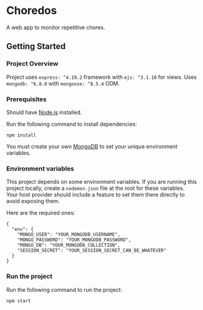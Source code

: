 # Choredos
A web app to monitor repetitive chores.

## Getting Started

### Project Overview
Project uses `express: ^4.19.2` framework with `ejs: ^3.1.10` for views. Uses `mongodb: ^6.8.0` with `mongoose: ^8.5.4` ODM.

### Prerequisites

Should have [Node.js](https://nodejs.org/en/download/prebuilt-installer) installed.

Run the following command to install dependencies:

```shell
npm install
```

You must create your own [MongoDB](https://www.mongodb.com/) to set your unique environment variables.

### Environment variables

This project depends on some environment variables.
If you are running this project locally, create a `nodemon.json` file at the root for these variables.
Your host provider should include a feature to set them there directly to avoid exposing them.

Here are the required ones:

```
{
  "env": {
    "MONGO_USER": "YOUR_MONGODB_USERNAME",
    "MONGO_PASSWORD": "YOUR_MONGODB_PASSWORD",
    "MONGO_DB": "YOUR_MONGODB_COLLECTION",
    "SESSION_SECRET": "YOUR_SESSION_SECRET_CAN_BE_WHATEVER" 
  }
}
```

### Run the project

Run the following command to run the project:

```shell
npm start
```
